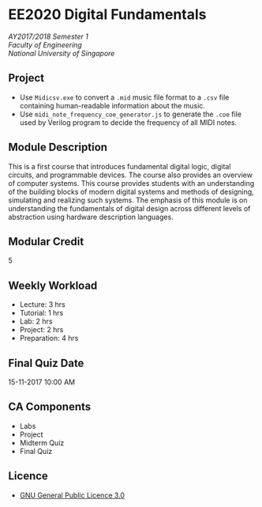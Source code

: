 # EE2020 Digital Fundamentals

_AY2017/2018 Semester 1_<br>
_Faculty of Engineering_<br>
_National University of Singapore_

## Project

* Use `Midicsv.exe` to convert a `.mid` music file format to a `.csv` file containing human-readable information about the music.
* Use `midi_note_frequency_coe_generator.js` to generate the `.coe` file used by Verilog program to decide the frequency of all MIDI notes.

## Module Description
This is a first course that introduces fundamental digital logic, digital circuits, and programmable devices. The course also provides an overview of computer systems. This course provides students with an understanding of the building blocks of modern digital systems and methods of designing, simulating and realizing such systems. The emphasis of this module is on understanding the fundamentals of digital design across different levels of abstraction using hardware description languages.

## Modular Credit
5

## Weekly Workload
- Lecture: 3 hrs
- Tutorial: 1 hrs
- Lab: 2 hrs
- Project: 2 hrs
- Preparation: 4 hrs

## Final Quiz Date
15-11-2017 10:00 AM

## CA Components
* Labs
* Project
* Midterm Quiz
* Final Quiz

## Licence

* [GNU General Public Licence 3.0](LICENSE)
